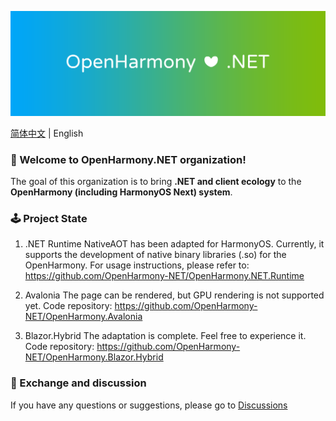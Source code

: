 ![OpenHarmony-NET](../assets/Header.png)

[简体中文](./README.md) | English

### 👋 Welcome to OpenHarmony.NET organization!

The goal of this organization is to bring **.NET and client ecology** to the **OpenHarmony (including HarmonyOS Next) system**.

### 🕹️ Project State

1. .NET Runtime
NativeAOT has been adapted for HarmonyOS. Currently, it supports the development of native binary libraries (.so) for the OpenHarmony. For usage instructions, please refer to: https://github.com/OpenHarmony-NET/OpenHarmony.NET.Runtime

2. Avalonia
The page can be rendered, but GPU rendering is not supported yet. Code repository: https://github.com/OpenHarmony-NET/OpenHarmony.Avalonia

4. Blazor.Hybrid
The adaptation is complete. Feel free to experience it. Code repository: https://github.com/OpenHarmony-NET/OpenHarmony.Blazor.Hybrid

### 💬 Exchange and discussion

If you have any questions or suggestions, please go to [Discussions](https://github.com/orgs/OpenHarmony-NET/discussions)

